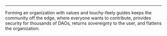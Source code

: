 ---

Forming an organization with values and touchy-feely guides keeps the community off the edge, where everyone wants to contribute, provides security for thousands of DAOs, returns sovereignty to the user, and flattens the organization.
